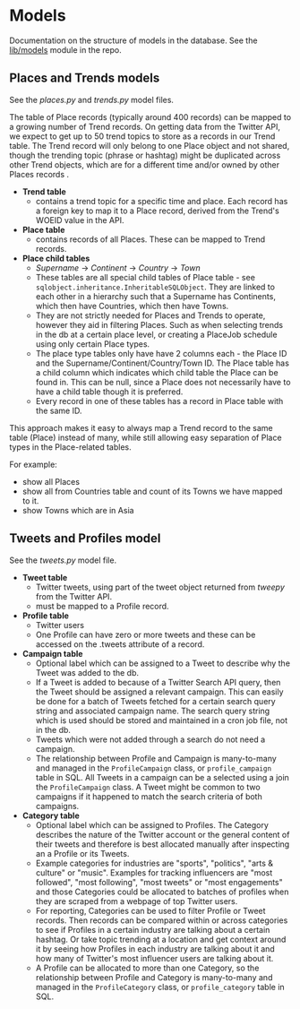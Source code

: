 # Models

Documentation on the structure of models in the database. See the [lib/models](https://github.com/MichaelCurrin/twitterverse/blob/master/app/models/) module in the repo.


## Places and Trends models

See the _places.py_ and _trends.py_ model files.

The table of Place records (typically around 400 records) can be mapped to a growing number of Trend records. On getting data from the Twitter API, we expect to get up to 50 trend topics to store as a records in our Trend table. The Trend record will only belong to one Place object and not shared, though the trending topic (phrase or hashtag) might be duplicated across other Trend objects, which are for a different time and/or owned by other Places records .

* **Trend table**
    - contains a trend topic for a specific time and place. Each record has a foreign key to map it to a Place record, derived from the Trend's WOEID value in the API.
 * **Place table**
    - contains records of all Places. These can be mapped to Trend records.
 * **Place child tables**
    - _Supername_ -> _Continent_ -> _Country_ -> _Town_
    - These tables are all special child tables of Place table - see `sqlobject.inheritance.InheritableSQLObject`. They are linked to each other in a hierarchy such that a Supername has Continents, which then have Countries, which then have Towns.
    - They are not strictly needed for Places and Trends to operate, however they aid in filtering Places. Such as when selecting trends in the db at a certain place level, or creating a PlaceJob schedule using only certain Place types.
    - The place type tables only have have 2 columns each - the Place ID and the Supername/Continent/Country/Town ID. The Place table has a child column which indicates which child table the Place can be found in. This can be null, since a Place does not necessarily have to have a child table though it is preferred.
    - Every record in  one of these tables has a record in Place table with the same ID.

This approach makes it easy to always map a Trend record to the same
table (Place) instead of many, while still allowing easy separation of
Place types in the Place-related tables.

For example:

 - show all Places
 - show all from Countries table and count of its Towns we have mapped to it.
 - show Towns which are in Asia


## Tweets and Profiles model

See the _tweets.py_ model file.


* **Tweet table**
    - Twitter tweets, using part of the tweet object returned from _tweepy_ from the Twitter API.
    - must be mapped to a Profile record.
* **Profile table**
    - Twitter users
    - One Profile can have zero or more tweets and these can be accessed on the .tweets attribute of a record.
* **Campaign table**
    - Optional label which can be assigned to a Tweet to describe why the Tweet was added to the db.
    - If a Tweet is added to because of a Twitter Search API query, then the Tweet should be assigned a relevant campaign. This can easily be done for a batch of Tweets fetched for a certain search query string and associated campaign name. The search query string which is used should be stored and maintained in a cron job file, not in the db.
    - Tweets which were not added through a search do not need a campaign.
    - The relationship between Profile and Campaign is many-to-many and managed in the `ProfileCampaign` class, or `profile_campaign` table in SQL. All Tweets in a campaign can be a selected using a join the `ProfileCampaign` class. A Tweet might be common to two campaigns if it happened to match the search criteria of both campaigns.
* **Category table**
    - Optional label which can be assigned to Profiles. The Category describes the nature of the Twitter account or the general content of their tweets and therefore is best allocated manually after inspecting an a Profile or its Tweets.
    - Example categories for industries are "sports", "politics", "arts & culture" or "music". Examples for tracking influencers are "most followed", "most following", "most tweets" or "most engagements" and those Categories could be allocated to batches of profiles when they are scraped from a webpage of top Twitter users.
    - For reporting, Categories can be used to filter Profile or Tweet
    records. Then records can be compared within or across categories to see if Profiles in a certain industry are talking about a certain hashtag. Or take topic trending at a location and get context around it by seeing how Profiles in each industry are talking about it and how many of Twitter's most influencer users are talking about it.
    - A Profile can be allocated to more than one Category, so the relationship between Profile and Category is many-to-many and managed in the `ProfileCategory` class, or `profile_category` table in SQL.
